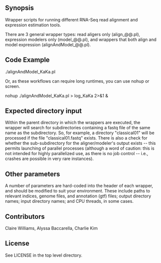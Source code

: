 ## Synopsis

Wrapper scripts for running different RNA-Seq read alignment and expression estimation tools.

There are 3 general wrapper types: read aligers only (align_@@.pl), expression modelers only (model_@@.pl), and wrappers that both align and model expression (alignAndModel_@@.pl).

## Code Example

./alignAndModel_KaKa.pl

Or, as these workflows can require long runtimes, you can use nohup or screen.

nohup ./alignAndModel_KaKa.pl > log_KaKa 2>&1 &

## Expected directory input

Within the parent directory in which the wrappers are executed, the wrapper will search for subdirectories containing a fastq file of the same name as the subdirectory. So, for example, a directory "classical01" will be processed if the file "classical01.fastq" exists. There is also a check for whether the sub-subdirectory for the aligner/modeler's output exists -- this permits launching of parallel processes (although a word of caution: this is not intended for highly parallelized use, as there is no job control -- i.e., crashes are possible in very rare instances).

## Other parameters

A number of parameters are hard-coded into the header of each wrapper, and should be modified to suit your environment. These include paths to relevant indices, genome files, and annotation (gtf) files; output directory names; input directory names; and CPU threads, in some cases.

## Contributors

Claire Williams, Alyssa Baccarella, Charlie Kim

## License

See LICENSE in the top level directory.
